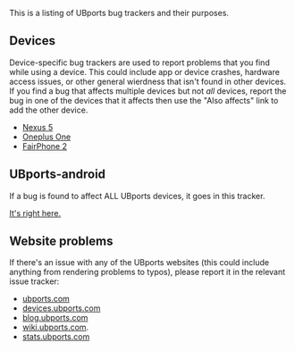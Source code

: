 This is a listing of UBports bug trackers and their purposes.

## Devices

Device-specific bug trackers are used to report problems that you find while using a device. This could include app or device crashes, hardware access issues, or other general wierdness that isn't found in other devices. If you find a bug that affects multiple devices but not *all* devices, report the bug in one of the devices that it affects then use the "Also affects" link to add the other device.

* [Nexus 5](https://bugs.launchpad.net/ubports-n5)
* [Oneplus One](https://bugs.launchpad.net/ubports-opo)
* [FairPhone 2](https://bugs.launchpad.net/ubports-fp2)

## UBports-android

If a bug is found to affect ALL UBports devices, it goes in this tracker. 

[It's right here.](https://bugs.launchpad.net/ubports-android)

## Website problems

If there's an issue with any of the UBports websites (this could include anything from rendering problems to typos), please report it in the relevant issue tracker:

* [ubports.com](https://github.com/ubports/ubports.com/issues)
* [devices.ubports.com](https://github.com/ubports/devices.ubports.com/issues)
* [blog.ubports.com](https://github.com/ubports/blog.ubports.com)
* [wiki.ubports.com](https://github.com/ubports/wiki.ubports.com).
* [stats.ubports.com](https://github.com/ubports/stats.ubports.com/issues)